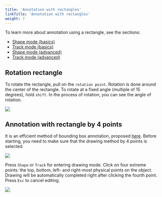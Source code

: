 ```yaml
---
title: 'Annotation with rectangles'
linkTitle: 'Annotation with rectangles'
weight: 7
---
```


To learn more about annotation using a rectangle, see the sections:
- [Shape mode (basics)](/docs/manual/basics/shape-mode-basics/)
- [Track mode (basics)](/docs/manual/basics/track-mode-basics/)
- [Shape mode (advanced)](/docs/manual/advanced/shape-mode-advanced/)
- [Track mode (advanced)](/docs/manual/advanced/track-mode-advanced/)

## Rotation rectangle

To rotate the rectangle, pull on the `rotation point`. Rotation is done around the center of the rectangle.
To rotate at a fixed angle (multiple of 15 degrees),
hold `shift`. In the process of rotation, you can see the angle of rotation.

![](/images/image230.jpg)

## Annotation with rectangle by 4 points

It is an efficient method of bounding box annotation, proposed
[here](https://arxiv.org/pdf/1708.02750.pdf).
Before starting, you need to make sure that the drawing method by 4 points is selected.

![](/images/image134.jpg)

Press `Shape` or `Track` for entering drawing mode. Click on four extreme points:
the top, bottom, left- and right-most physical points on the object.
Drawing will be automatically completed right after clicking the fourth point.
Press `Esc` to cancel editing.

![](/images/gif016_mapillary_vistas.gif)